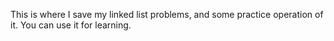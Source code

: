 This is where I save my linked list problems, and some practice operation of it.
You can use it for learning.
